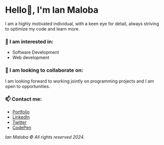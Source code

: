 # Hello👋, I'm Ian Maloba
I am a highly motivated individual, with a keen eye for detail, always striving to optimize my code and learn more.

### 👀 I am interested in:
- Software Development
- Web development


### 💞️ I am looking to collaborate on:
I am looking forward to working jointly on programming projects and I am open to opportunities.

### 📫 Contact me:
- [Portfolio](http://www.ianmaloba.com/)
- [LinkedIn](https://www.linkedin.com/in/ianmalobamwakha/)
- [Twitter](https://twitter.com/malobaian)
- [CodePen](https://codepen.io/ianmalobamwakha/pens/public)
  
*Ian Maloba © All rights reserved 2024.*

